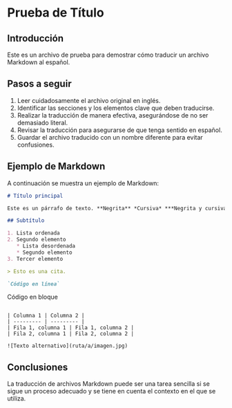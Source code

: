 # Prueba de Título

## Introducción

Este es un archivo de prueba para demostrar cómo traducir un archivo Markdown al español.

## Pasos a seguir

1. Leer cuidadosamente el archivo original en inglés.
2. Identificar las secciones y los elementos clave que deben traducirse.
3. Realizar la traducción de manera efectiva, asegurándose de no ser demasiado literal.
4. Revisar la traducción para asegurarse de que tenga sentido en español.
5. Guardar el archivo traducido con un nombre diferente para evitar confusiones.

## Ejemplo de Markdown

A continuación se muestra un ejemplo de Markdown:

```markdown
# Título principal

Este es un párrafo de texto. **Negrita** *Cursiva* ***Negrita y cursiva***

## Subtítulo

1. Lista ordenada
2. Segundo elemento
   * Lista desordenada
   * Segundo elemento
3. Tercer elemento

> Esto es una cita.

`Código en línea`

```
Código en bloque
```

| Columna 1 | Columna 2 |
| --------- | --------- |
| Fila 1, columna 1 | Fila 1, columna 2 |
| Fila 2, columna 1 | Fila 2, columna 2 |

![Texto alternativo](ruta/a/imagen.jpg)
```

## Conclusiones

La traducción de archivos Markdown puede ser una tarea sencilla si se sigue un proceso adecuado y se tiene en cuenta el contexto en el que se utiliza.
